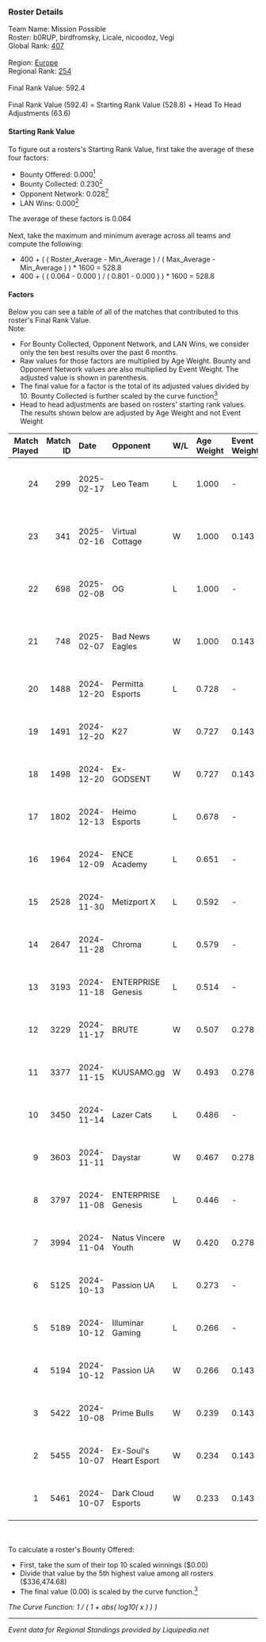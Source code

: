 ### Roster Details<br />
Team Name: Mission Possible<br />
Roster: b0RUP, birdfromsky, Licale, nicoodoz, Vegi<br />
Global Rank: [407](../standings_global.md)<br />
<br />
Region: [Europe]( ../standings_europe.md)<br />
Regional Rank: [254]( ../standings_europe.md)<br />
<br />
Final Rank Value:  592.4<br />
<br />
Final Rank Value (592.4) = Starting Rank Value (528.8) + Head To Head Adjustments (63.6)<br />

#### Starting Rank Value<br />
To figure out a rosters's Starting Rank Value, first take the average of these four factors:<br />
- Bounty Offered: 0.000[<sup>1</sup>](#table2)
- Bounty Collected: 0.230[<sup>2</sup>](#table1)
- Opponent Network: 0.028[<sup>2</sup>](#table1)
- LAN Wins: 0.000[<sup>2</sup>](#table1)

The average of these factors is 0.064<br />
<br />
Next, take the maximum and minimum average across all teams and compute the following:<br />
- 400 + ( ( Roster_Average - Min_Average ) / ( Max_Average - Min_Average ) ) * 1600 = 528.8
- 400 + ( ( 0.064 - 0.000 ) / ( 0.801 - 0.000 ) ) * 1600 = 528.8


#### Factors<br />
Below you can see a table of all of the matches that contributed to this roster's Final Rank Value.<br />
Note:<br />

- For Bounty Collected, Opponent Network, and LAN Wins, we consider only the ten best results over the past 6 months.
- Raw values for those factors are multiplied by Age Weight. Bounty and Opponent Network values are also multiplied by Event Weight. The adjusted value is shown in parenthesis.
- The final value for a factor is the total of its adjusted values divided by 10. Bounty Collected is further scaled by the curve function[<sup>3</sup>](#curveFunction)
- Head to head adjustments are based on rosters' starting rank values. The results shown below are adjusted by Age Weight and not Event Weight
<span id="table1"></span><br />


| Match Played | Match ID | Date       | Opponent               | W/L | Age Weight | Event Weight | Bounty Collected | Opponent Network | LAN Wins  | H2H Adj. | Roster                                     |
| -: | -: | :- | :- | :- | :- | :- | :- | :- | :- | -: | :- |
|           24 |      299 | 2025-02-17 | Leo Team               | L   | 1.000      | -            | -                | -                | -         |    -5.77 | b0RUP, birdfromsky, Licale, nicoodoz, Vegi |
|           23 |      341 | 2025-02-16 | Virtual Cottage        | W   | 1.000      | 0.143        | 0.000 (0.000)    | 0.140 (0.020)    | 0 (0.000) |    13.82 | b0RUP, birdfromsky, Licale, nicoodoz, Vegi |
|           22 |      698 | 2025-02-08 | OG                     | L   | 1.000      | -            | -                | -                | -         |    -3.28 | b0RUP, birdfromsky, Licale, nicoodoz, Vegi |
|           21 |      748 | 2025-02-07 | Bad News Eagles        | W   | 1.000      | 0.143        | 0.000 (0.000)    | 0.187 (0.027)    | 0 (0.000) |    16.55 | b0RUP, birdfromsky, Licale, nicoodoz, Vegi |
|           20 |     1488 | 2024-12-20 | Permitta Esports       | L   | 0.728      | -            | -                | -                | -         |    -3.86 | aidKiT, b0RUP, birdfromsky, Licale, Vegi   |
|           19 |     1491 | 2024-12-20 | K27                    | W   | 0.727      | 0.143        | 0.008 (0.001)    | 0.776 (0.081)    | 0 (0.000) |    18.97 | aidKiT, b0RUP, birdfromsky, Licale, Vegi   |
|           18 |     1498 | 2024-12-20 | Ex-GODSENT             | W   | 0.727      | 0.143        | 0.000 (0.000)    | 0.142 (0.015)    | 0 (0.000) |    11.50 | aidKiT, b0RUP, birdfromsky, Licale, Vegi   |
|           17 |     1802 | 2024-12-13 | Heimo Esports          | L   | 0.678      | -            | -                | -                | -         |    -5.97 | aidKiT, b0RUP, birdfromsky, Licale, Vegi   |
|           16 |     1964 | 2024-12-09 | ENCE Academy           | L   | 0.651      | -            | -                | -                | -         |    -4.24 | b0RUP, birdfromsky, Licale, m4tthi, Vegi   |
|           15 |     2528 | 2024-11-30 | Metizport X            | L   | 0.592      | -            | -                | -                | -         |    -6.43 | birdfromsky, Licale, m4tthi, SLY, Vegi     |
|           14 |     2647 | 2024-11-28 | Chroma                 | L   | 0.579      | -            | -                | -                | -         |    -6.19 | birdfromsky, Licale, m4tthi, SLY, Vegi     |
|           13 |     3193 | 2024-11-18 | ENTERPRISE Genesis     | L   | 0.514      | -            | -                | -                | -         |    -6.23 | b0RUP, birdfromsky, Licale, m4tthi, Vegi   |
|           12 |     3229 | 2024-11-17 | BRUTE                  | W   | 0.507      | 0.278        | 0.004 (0.001)    | 0.345 (0.049)    | 0 (0.000) |    11.03 | b0RUP, birdfromsky, Licale, m4tthi, Vegi   |
|           11 |     3377 | 2024-11-15 | KUUSAMO.gg             | W   | 0.493      | 0.278        | -                | 0.164 (0.022)    | 0 (0.000) |     6.75 | b0RUP, birdfromsky, Licale, m4tthi, Vegi   |
|           10 |     3450 | 2024-11-14 | Lazer Cats             | L   | 0.486      | -            | -                | -                | -         |    -4.02 | b0RUP, birdfromsky, Licale, m4tthi, Vegi   |
|            9 |     3603 | 2024-11-11 | Daystar                | W   | 0.467      | 0.278        | 0.000 (0.000)    | 0.135 (0.017)    | 0 (0.000) |     9.03 | b0RUP, birdfromsky, Licale, m4tthi, Vegi   |
|            8 |     3797 | 2024-11-08 | ENTERPRISE Genesis     | L   | 0.446      | -            | -                | -                | -         |    -5.37 | b0RUP, birdfromsky, Licale, m4tthi, Vegi   |
|            7 |     3994 | 2024-11-04 | Natus Vincere Youth    | W   | 0.420      | 0.278        | -                | 0.024 (0.003)    | 0 (0.000) |     5.47 | b0RUP, birdfromsky, Licale, m4tthi, Vegi   |
|            6 |     5125 | 2024-10-13 | Passion UA             | L   | 0.273      | -            | -                | -                | -         |    -0.55 | b0RUP, birdfromsky, Licale, m4tthi, Vegi   |
|            5 |     5189 | 2024-10-12 | Illuminar Gaming       | L   | 0.266      | -            | -                | -                | -         |    -1.15 | b0RUP, birdfromsky, Licale, m4tthi, Vegi   |
|            4 |     5194 | 2024-10-12 | Passion UA             | W   | 0.266      | 0.143        | 0.044 (0.002)    | 0.557 (0.021)    | 0 (0.000) |     7.88 | b0RUP, birdfromsky, Licale, m4tthi, Vegi   |
|            3 |     5422 | 2024-10-08 | Prime Bulls            | W   | 0.239      | 0.143        | 0.000 (0.000)    | -                | 0 (0.000) |     4.79 | b0RUP, birdfromsky, Licale, m4tthi, Vegi   |
|            2 |     5455 | 2024-10-07 | Ex-Soul's Heart Esport | W   | 0.234      | 0.143        | 0.000 (0.000)    | -                | -         |     4.70 | b0RUP, birdfromsky, Licale, m4tthi, Vegi   |
|            1 |     5461 | 2024-10-07 | Dark Cloud Esports     | W   | 0.233      | 0.143        | 0.038 (0.001)    | 0.828 (0.028)    | -         |     6.15 | b0RUP, birdfromsky, Licale, m4tthi, Vegi   |

<br />
<span id="table2"></span><br />
To calculate a roster's Bounty Offered:<br />

- First, take the sum of their top 10 scaled winnings ($0.00)
- Divide that value by the 5th highest value among all rosters ($336,474.68)
- The final value (0.00) is scaled by the curve function.[<sup>3</sup>](#curveFunction)

<span id="curveFunction"></span>_The Curve Function: 1 / ( 1 + abs( log10( x ) ) )_<br />

---
_Event data for Regional Standings provided by Liquipedia.net_<br />
